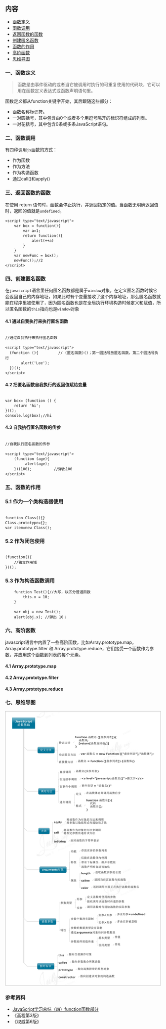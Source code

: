 ## 内容

- [函数定义](一函数定义)
- [函数调用](二函数调用)
- [返回函数的函数](三返回函数的函数)
- [创建匿名函数](四创建匿名函数)
- [函数的作用](五函数的作用)
- [高阶函数](六高阶函数)
- [思维导图](七思维导图)

### 一、函数定义

>函数是由事件驱动的或者当它被调用时执行的可重复使用的代码块，它可以用在函数定义表达式或函数声明语句里。

函数定义都从function关键字开始，其后跟随这些部分：

- 函数名称标识符。
- 一对圆括号，其中包含由0个或者多个用逗号隔开的标识符组成的列表。
- 一对花括号，其中包含0条或多条JavaScript语句。

### 二、函数调用

有四种调用`js`函数的方式：

- 作为函数
- 作为方法
- 作为构造函数
- 通过call()和apply()

### 三、返回函数的函数

在使用 return 语句时，函数会停止执行，并返回指定的值。当函数无明确返回值时，返回的值就是`undefined`。

```
<script type="text/javascript">
    var box = function(){
        var a=1;
        return function(){
            alert(++a)
        }
    }
    var newFunc = box();
    newFunc();//2
</script>

```

### 四、创建匿名函数

在`javascript`语言里任何匿名函数都是属于`window`对象。在定义匿名函数时候它会返回自己的内存地址，如果此时有个变量接收了这个内存地址，那么匿名函数就能在程序里被使用了，因为匿名函数也是在全局执行环境构造时候定义和赋值，所以匿名函数的`this`指向也是`window`对象

#### 4.1 通过自我执行来执行匿名函数

```

//通过自我执行来执行匿名函数

<script type="text/javascript">
  (function (){         // (匿名函数)()；第一圆括号放匿名函数，第二个圆括号执行
       alert('Lee');
  })();
</script>

```

#### 4.2 把匿名函数自我执行的返回值赋给变量

```

var box= (function () {
    return 'hi';
})();
console.log(box);//hi
```

#### 4.3 自我执行匿名函数的传参

```

//自我执行匿名函数的传参

<script type="text/javascript">
    (function (age){
         alert(age);
    })(100);          //弹出100
</script>

```

### 五、函数的作用

### 5.1 作为一个类构造器使用

```

function Class(){}
Class.prototype={};
var item=new Class(); 

```

### 5.2 作为闭包使用

```

(function(){
    //独立作用域
})(); 

```

### 5.3 作为构造函数调用

```
    function Test(){//大写，以区分普通函数
        this.x = 10;
    }

    var obj = new Test();
    alert(obj.x); //弹出 10；

```

### 六、高阶函数

javascript语言中内置了一些高阶函数，比如Array.prototype.map，Array.prototype.filter 和 Array.prototype.reduce，它们接受一个函数作为参数，并应用这个函数到列表的每个元素。

#### 4.1 Array.prototype.map

#### 4.2 Array.prototype.filter

#### 4.3 Array.prototype.reduce

### 七、思维导图

![](./img/fn.gif)

### 参考资料

- [JavaScript学习总结（四）function函数部分](https://segmentfault.com/a/1190000000660786#articleHeader13)
- 《高程第3版》
- 《权威第6版》